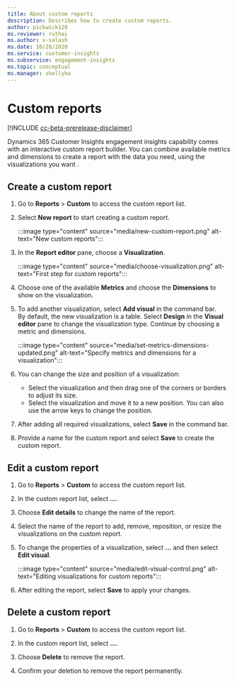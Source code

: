```yaml
---
title: About custom reports
description: Describes how to create custom reports.
author: pickwick129
ms.reviewer: ruthai
ms.author: v-salash
ms.date: 10/28/2020
ms.service: customer-insights
ms.subservice: engagement-insights 
ms.topic: conceptual
ms.manager: shellyha
---
```


# Custom reports

[!INCLUDE [cc-beta-prerelease-disclaimer](includes/cc-beta-prerelease-disclaimer.md)]

Dynamics 365 Customer Insights engagement insights capability comes with an interactive custom report builder. You can combine available metrics and dimensions to create a report with the data you need, using the visualizations you want    .

## Create a custom report

1. Go to **Reports** > **Custom** to access the custom report list.

1. Select **New report** to start creating a custom report.

   :::image type="content" source="media/new-custom-report.png" alt-text="New custom reports":::

1. In the **Report editor** pane, choose a **Visualization**.

   :::image type="content" source="media/choose-visualization.png" alt-text="First step for custom reports":::

1. Choose one of the available **Metrics** and choose the **Dimensions** to show on the visualization.

1. To add another visualization, select **Add visual** in the command bar.     
   By default, the new visualization is a table. Select **Design** in the **Visual editor** pane to change the visualization type. Continue by choosing a metric and dimensions.

   :::image type="content" source="media/set-metrics-dimensions-updated.png" alt-text="Specify metrics and dimensions for a visualization":::

1. You can change the size and position of a visualization:
   - Select the visualization and then drag one of the corners or borders to adjust its size.
   - Select the visualization and move it to a new position. You can also use the arrow keys to change the position.

1. After adding all required visualizations, select **Save** in the command bar. 

1. Provide a name for the custom report and select **Save** to create the custom report.
 
## Edit a custom report

1. Go to **Reports** > **Custom** to access the custom report list.

1. In the custom report list, select **...**. 

1. Choose **Edit details** to change the name of the report.

1. Select the name of the report to add, remove, reposition, or resize the visualizations on the custom report. 

1. To change the properties of a visualization, select **...** and then select **Edit visual**.

   :::image type="content" source="media/edit-visual-control.png" alt-text="Editing visualizations for custom reports":::

1. After editing the report, select **Save** to apply your changes. 

## Delete a custom report

1. Go to **Reports** > **Custom** to access the custom report list.

1. In the custom report list, select **...**. 

1. Choose **Delete** to remove the report.

1. Confirm your deletion to remove the report permanently.
